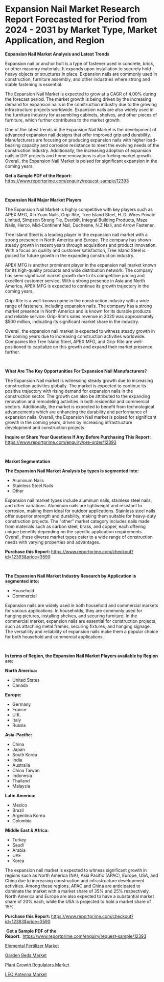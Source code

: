 <p><h1>Expansion Nail Market Research Report Forecasted for Period from 2024 -  2031 by Market Type, Market Application, and Region</h1></p><p><strong>Expansion Nail Market Analysis and Latest Trends</strong></p>
<p><p>Expansion nail or anchor bolt is a type of fastener used in concrete, brick, or other masonry materials. It expands upon installation to securely hold heavy objects or structures in place. Expansion nails are commonly used in construction, furniture assembly, and other industries where strong and stable fastening is essential.</p><p>The Expansion Nail Market is expected to grow at a CAGR of 4.00% during the forecast period. The market growth is being driven by the increasing demand for expansion nails in the construction industry due to the growing infrastructure projects worldwide. Expansion nails are also widely used in the furniture industry for assembling cabinets, shelves, and other pieces of furniture, which further contributes to the market growth.</p><p>One of the latest trends in the Expansion Nail Market is the development of advanced expansion nail designs that offer improved grip and durability. Manufacturers are focusing on producing expansion nails with higher load-bearing capacity and corrosion resistance to meet the evolving needs of the construction industry. Additionally, the increasing adoption of expansion nails in DIY projects and home renovations is also fueling market growth. Overall, the Expansion Nail Market is poised for significant expansion in the coming years.</p></p>
<p><strong>Get a Sample PDF of the Report:&nbsp;</strong> <a href="https://www.reportprime.com/enquiry/request-sample/12393">https://www.reportprime.com/enquiry/request-sample/12393</a></p>
<p>&nbsp;</p>
<p><strong>Expansion Nail Major Market Players</strong></p>
<p><p>The Expansion Nail Market is highly competitive with key players such as APEX MFG, Xin Yuan Nails, Grip-Rite, Tree Island Steel, H. D. Wires Private Limited, Simpson Strong Tie, Everbilt, Integral Building Products, Maze Nails, Herco, Mid-Continent Nail, Duchesne, N.Z Nail, and Arrow Fastener.</p><p>Tree Island Steel is a leading player in the expansion nail market with a strong presence in North America and Europe. The company has shown steady growth in recent years through acquisitions and product innovation. With a focus on quality and customer satisfaction, Tree Island Steel is poised for future growth in the expanding construction industry.</p><p>APEX MFG is another prominent player in the expansion nail market known for its high-quality products and wide distribution network. The company has seen significant market growth due to its competitive pricing and excellent customer service. With a strong presence in Asia and North America, APEX MFG is expected to continue its growth trajectory in the coming years.</p><p>Grip-Rite is a well-known name in the construction industry with a wide range of fasteners, including expansion nails. The company has a strong market presence in North America and is known for its durable products and reliable service. Grip-Rite's sales revenue in 2020 was approximately $500 million, indicating its significant market share in the industry.</p><p>Overall, the expansion nail market is expected to witness steady growth in the coming years due to increasing construction activities worldwide. Companies like Tree Island Steel, APEX MFG, and Grip-Rite are well-positioned to capitalize on this growth and expand their market presence further.</p></p>
<p>&nbsp;</p>
<p><strong>What Are The Key Opportunities For Expansion Nail Manufacturers?</strong></p>
<p><p>The Expansion Nail market is witnessing steady growth due to increasing construction activities globally. The market is expected to continue its positive trajectory with rising demand for expansion nails in the construction sector. The growth can also be attributed to the expanding renovation and remodeling activities in both residential and commercial sectors. Additionally, the market is expected to benefit from technological advancements which are enhancing the durability and performance of expansion nails. Overall, the Expansion Nail market is poised for significant growth in the coming years, driven by increasing infrastructure development and construction projects.</p></p>
<p><strong>Inquire or Share Your Questions If Any Before Purchasing This Report:</strong> <a href="https://www.reportprime.com/enquiry/pre-order/12393">https://www.reportprime.com/enquiry/pre-order/12393</a></p>
<p>&nbsp;</p>
<p><strong>Market Segmentation</strong></p>
<p><strong>The Expansion Nail Market Analysis by types is segmented into:</strong></p>
<p><ul><li>Aluminum Nails</li><li>Stainless Steel Nails</li><li>Other</li></ul></p>
<p><p>Expansion nail market types include aluminum nails, stainless steel nails, and other variations. Aluminum nails are lightweight and resistant to corrosion, making them ideal for outdoor applications. Stainless steel nails offer superior strength and durability, making them suitable for heavy-duty construction projects. The "other" market category includes nails made from materials such as carbon steel, brass, and copper, each offering unique benefits depending on the specific application requirements. Overall, these diverse market types cater to a wide range of construction needs with varying properties and advantages.</p></p>
<p><strong>Purchase this Report:&nbsp;</strong><a href="https://www.reportprime.com/checkout?id=12393&price=3590">https://www.reportprime.com/checkout?id=12393&price=3590</a></p>
<p>&nbsp;</p>
<p><strong>The Expansion Nail Market Industry Research by Application is segmented into:</strong></p>
<p><ul><li>Household</li><li>Commercial</li></ul></p>
<p><p>Expansion nails are widely used in both household and commercial markets for various applications. In households, they are commonly used for hanging pictures, installing shelves, and securing furniture. In the commercial market, expansion nails are essential for construction projects, such as attaching metal frames, securing fixtures, and hanging signage. The versatility and reliability of expansion nails make them a popular choice for both household and commercial applications.</p></p>
<p>&nbsp;</p>
<p><strong>In terms of Region, the Expansion Nail Market Players available by Region are:</strong></p>
<p>
    <p> <strong> North America: </strong>
        <ul>
            <li>United States</li>
            <li>Canada</li>
        </ul>
        </p> 
    <p> <strong> Europe: </strong>
        <ul>
            <li>Germany</li>
            <li>France</li>
            <li>U.K.</li>
            <li>Italy</li>
            <li>Russia</li>
        </ul>
        </p> 
    <p> <strong> Asia-Pacific: </strong>
        <ul>
            <li>China</li>
            <li>Japan</li>
            <li>South Korea</li>
            <li>India</li>
            <li>Australia</li>
            <li>China Taiwan</li>
            <li>Indonesia</li>
            <li>Thailand</li>
            <li>Malaysia</li>
        </ul>
        </p> 
    <p> <strong> Latin America: </strong>
        <ul>
            <li>Mexico</li>
            <li>Brazil</li>
            <li>Argentina Korea</li>
            <li>Colombia</li>
        </ul>
        </p> 
    <p> <strong> Middle East & Africa: </strong>
        <ul>
            <li>Turkey</li>
            <li>Saudi</li>
            <li>Arabia</li>
            <li>UAE</li>
            <li>Korea</li>
        </ul>
    </p>
    </p>
<p><p>The expansion nail market is expected to witness significant growth in regions such as North America (NA), Asia Pacific (APAC), Europe, USA, and China due to increasing construction and infrastructure development activities. Among these regions, APAC and China are anticipated to dominate the market with a market share of 35% and 25% respectively. North America and Europe are also expected to have a substantial market share of 20% each, while the USA is projected to hold a market share of 15%.</p></p>
<p><strong>Purchase this Report: </strong><a href="https://www.reportprime.com/checkout?id=12393&price=3590">https://www.reportprime.com/checkout?id=12393&price=3590</a></p>
<p>&nbsp;<strong>Get a Sample PDF of the Report:&nbsp;&nbsp;</strong><a href="https://www.reportprime.com/enquiry/request-sample/12393">https://www.reportprime.com/enquiry/request-sample/12393</a></p>
<p><strong></strong></p>
<p><p><a href="https://sudsy-motorcycle-bbc.notion.site/Elemental-Fertilizer-Market-Size-and-Growth-Market-Segmentation-Regional-and-Country-Breakdowns-a-cfc8ccd891cc4b9895266b478c10ad97">Elemental Fertilizer Market</a></p><p><a href="https://military-diascia-e68.notion.site/Garden-Beds-Market-Research-Report-Reveals-The-Latest-Trends-And-Opportunities-of-this-Market-for-Pe-70663d3176364ebcaa896a2f3007ed1e">Garden Beds Market</a></p><p><a href="https://meowing-canidae-761.notion.site/Plant-Growth-Regulators-Market-Analysis-Examines-its-Scope-on-Growth-Opportunities-and-Forecasted-T-747a9160db7a48dbb783c21269c6f586">Plant Growth Regulators Market</a></p><p><a href="https://view.publitas.com/reportprime-1/leo-antenna-market-share-market-new-trends-analysis-report-by-type-by-application-by-end-use-by-region-and-segment-forecasts-2024-2031/">LEO Antenna Market</a></p></p>